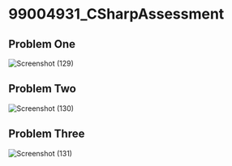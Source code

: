 # 99004931_CSharpAssessment
## Problem One
![Screenshot (129)](https://user-images.githubusercontent.com/87113110/126069909-c287c444-3fa5-4be8-983e-25b102cf490f.png)
## Problem Two
![Screenshot (130)](https://user-images.githubusercontent.com/87113110/126069924-33debca0-8e0d-4104-91c9-84ecdf7ee755.png)
## Problem Three
![Screenshot (131)](https://user-images.githubusercontent.com/87113110/126069931-4848b62e-896e-4b27-ae09-c3a8f2f1b45b.png)
